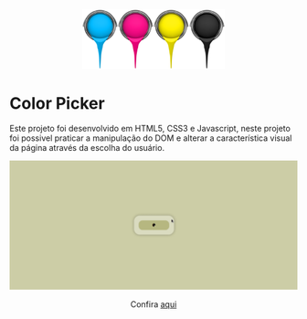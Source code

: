 <p align="center">
    <img width="250"src="imagens/readme/color.png"/>
</p>
 
 <h1>Color Picker</h1>
 <p>Este projeto foi desenvolvido em HTML5, CSS3 e Javascript, neste projeto foi possivel praticar a manipulação do DOM e alterar a característica visual da página através da escolha do usuário.</p>

 <div align="center">
     <img width="600"src="imagens/readme/color.gif"/>
 </div>

 <p align="center">
    Confira <a href="https://mendjoy.github.io/color_picker/">aqui</a>
</p>
 